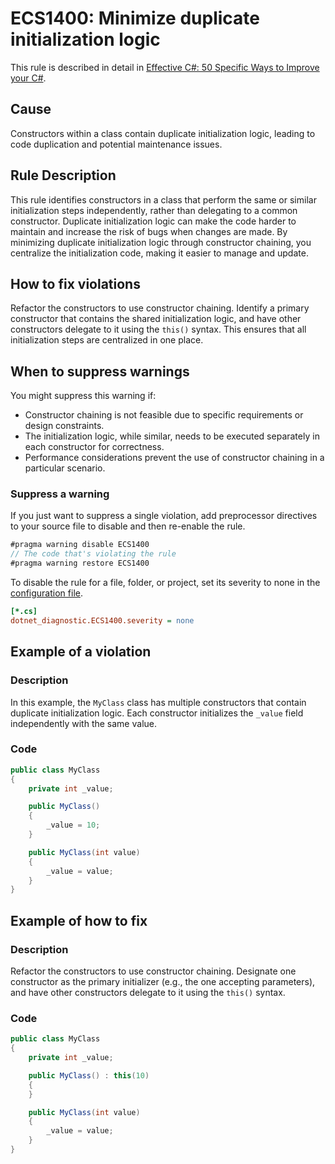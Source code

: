# ECS1400: Minimize duplicate initialization logic

This rule is described in detail in [Effective C#: 50 Specific Ways to Improve your C#](https://www.oreilly.com/library/view/effective-c-50/9780134579290/).

## Cause

Constructors within a class contain duplicate initialization logic, leading to code duplication and potential maintenance issues.

## Rule Description

This rule identifies constructors in a class that perform the same or similar initialization steps independently, rather than delegating to a common constructor. Duplicate initialization logic can make the code harder to maintain and increase the risk of bugs when changes are made. By minimizing duplicate initialization logic through constructor chaining, you centralize the initialization code, making it easier to manage and update.

## How to fix violations

Refactor the constructors to use constructor chaining. Identify a primary constructor that contains the shared initialization logic, and have other constructors delegate to it using the `this()` syntax. This ensures that all initialization steps are centralized in one place.

## When to suppress warnings

You might suppress this warning if:

- Constructor chaining is not feasible due to specific requirements or design constraints.
- The initialization logic, while similar, needs to be executed separately in each constructor for correctness.
- Performance considerations prevent the use of constructor chaining in a particular scenario.

### Suppress a warning

If you just want to suppress a single violation, add preprocessor directives to your source file to disable and then re-enable the rule.

```csharp
#pragma warning disable ECS1400
// The code that's violating the rule
#pragma warning restore ECS1400
```

To disable the rule for a file, folder, or project, set its severity to none in the [configuration file](https://learn.microsoft.com/en-us/dotnet/fundamentals/code-analysis/configuration-files).

```ini
[*.cs]
dotnet_diagnostic.ECS1400.severity = none
```

## Example of a violation

### Description

In this example, the `MyClass` class has multiple constructors that contain duplicate initialization logic. Each constructor initializes the `_value` field independently with the same value.

### Code

```csharp
public class MyClass
{
    private int _value;

    public MyClass()
    {
        _value = 10;
    }

    public MyClass(int value)
    {
        _value = value;
    }
}
```

## Example of how to fix

### Description

Refactor the constructors to use constructor chaining. Designate one constructor as the primary initializer (e.g., the one accepting parameters), and have other constructors delegate to it using the `this()` syntax.

### Code

```csharp
public class MyClass
{
    private int _value;

    public MyClass() : this(10)
    {
    }

    public MyClass(int value)
    {
        _value = value;
    }
}
```